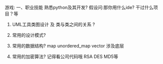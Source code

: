游戏:
一、职业技能
熟悉python及其开发?
假设问:那你用什么ide? 干过什么项目？等

1. UML工具类图设计 及 类与类之间的关系 ?

2. 常用的设计模式?

3. 常用的数据结构?
map unordered_map vector 涉及底层

4. 常用的加密算法? 记得看公司代码哦
RSA DES MD5等


